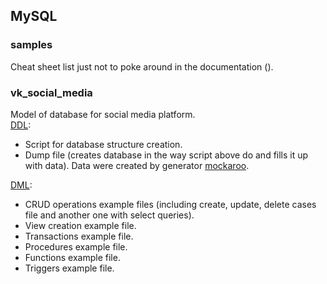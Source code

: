 ## MySQL
### samples
Cheat sheet list just not to poke around in the documentation ().

### vk_social_media
Model of database for social media platform. <br>
<U>DDL</U>:
- Script for database structure creation.
- Dump file (creates database in the way script above do and fills it up with data). Data were created by generator [mockaroo](https://www.mockaroo.com/). <br>

<U>DML</U>:
- CRUD operations example files (including create, update, delete cases file and another one with select queries).
- View creation example file.
- Transactions example file.
- Procedures example file.
- Functions example file.
- Triggers example file.

